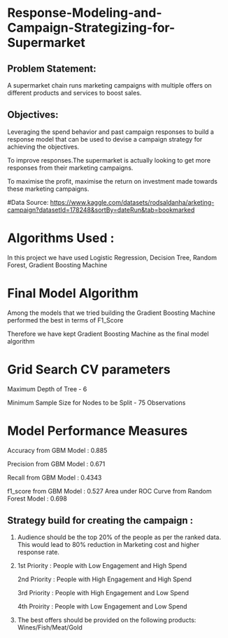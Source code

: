 # Response-Modeling-and-Campaign-Strategizing-for-Supermarket

## Problem Statement:
A supermarket chain runs marketing campaigns with multiple offers on different products and services to boost sales. 

## Objectives:
Leveraging the spend behavior and past campaign responses to build a response model that can be used to devise a campaign strategy for achieving the objectives.

To improve responses.The supermarket is actually looking to get more responses from their marketing campaigns.

To maximise the profit, maximise the return on investment made towards these marketing campaigns.

#Data Source:
https://www.kaggle.com/datasets/rodsaldanha/arketing-campaign?datasetId=178248&sortBy=dateRun&tab=bookmarked

# Algorithms Used :
In this project we have used Logistic Regression, Decision Tree, Random Forest, Gradient Boosting Machine 

# Final Model Algorithm
Among the models that we tried building the Gradient Boosting Machine   performed the best in terms of F1_Score

Therefore we have kept Gradient Boosting Machine  as the final model algorithm

# Grid Search CV parameters
Maximum Depth of Tree - 6

Minimum Sample Size for Nodes to be Split - 75 Observations

# Model Performance Measures
Accuracy from GBM Model : 0.885

Precision from GBM Model : 0.671

Recall from GBM Model : 0.4343

f1_score from GBM Model : 0.527
Area under ROC Curve from Random Forest Model : 0.698


## Strategy build for creating the campaign :
1) Audience should be the top 20% of the people as per the ranked data. This would lead to 80% reduction in Marketing cost and higher response rate.

2) 1st Priority : People with Low Engagement and High Spend

   2nd Priority : People with High Engagement and High Spend

   3rd Priority : People with High Engagement and Low Spend

   4th Proirity : People with Low Engagement and Low Spend

3) The best offers should be provided on the following products: Wines/Fish/Meat/Gold
